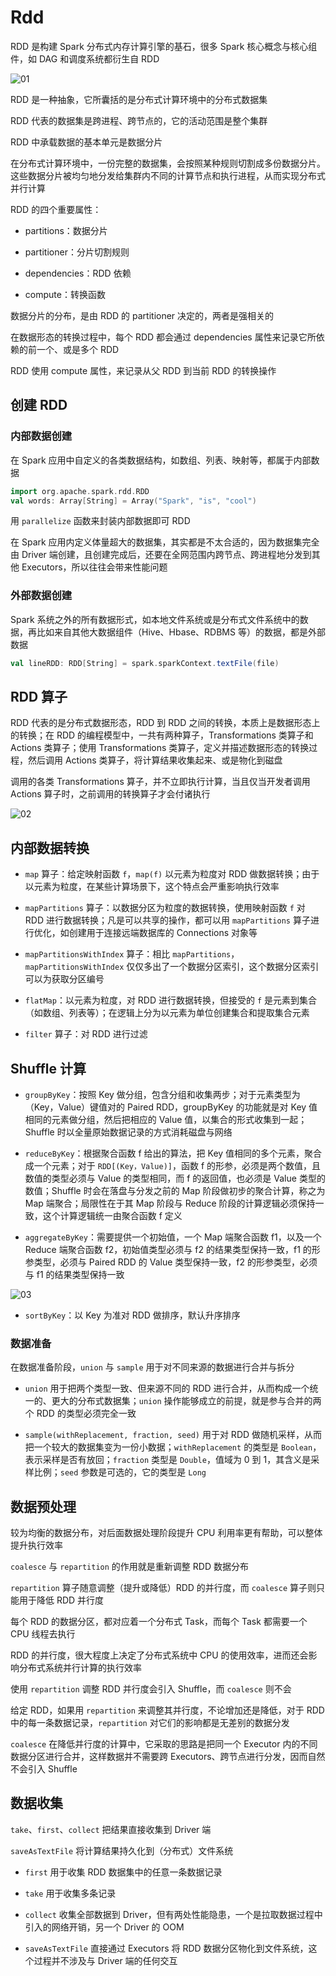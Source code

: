 # Rdd

RDD 是构建 Spark 分布式内存计算引擎的基石，很多 Spark 核心概念与核心组件，如 DAG 和调度系统都衍生自 RDD

![01](Rdd.assets/01.png)

RDD 是一种抽象，它所囊括的是分布式计算环境中的分布式数据集

RDD 代表的数据集是跨进程、跨节点的，它的活动范围是整个集群

RDD 中承载数据的基本单元是数据分片

在分布式计算环境中，一份完整的数据集，会按照某种规则切割成多份数据分片。这些数据分片被均匀地分发给集群内不同的计算节点和执行进程，从而实现分布式并行计算

RDD 的四个重要属性：

- partitions：数据分片

- partitioner：分片切割规则

- dependencies：RDD 依赖

- compute：转换函数

数据分片的分布，是由 RDD 的 partitioner 决定的，两者是强相关的

在数据形态的转换过程中，每个 RDD 都会通过 dependencies 属性来记录它所依赖的前一个、或是多个 RDD

RDD 使用 compute 属性，来记录从父 RDD 到当前 RDD 的转换操作

## 创建 RDD

### 内部数据创建

在 Spark 应用中自定义的各类数据结构，如数组、列表、映射等，都属于内部数据

```scala
import org.apache.spark.rdd.RDD
val words: Array[String] = Array("Spark", "is", "cool")
```

用 `parallelize` 函数来封装内部数据即可 RDD

在 Spark 应用内定义体量超大的数据集，其实都是不太合适的，因为数据集完全由 Driver 端创建，且创建完成后，还要在全网范围内跨节点、跨进程地分发到其他 Executors，所以往往会带来性能问题

### 外部数据创建

Spark 系统之外的所有数据形式，如本地文件系统或是分布式文件系统中的数据，再比如来自其他大数据组件（Hive、Hbase、RDBMS 等）的数据，都是外部数据

```scala
val lineRDD: RDD[String] = spark.sparkContext.textFile(file)
```

## RDD 算子

RDD 代表的是分布式数据形态，RDD 到 RDD 之间的转换，本质上是数据形态上的转换；在 RDD 的编程模型中，一共有两种算子，Transformations 类算子和 Actions 类算子；使用 Transformations 类算子，定义并描述数据形态的转换过程，然后调用 Actions 类算子，将计算结果收集起来、或是物化到磁盘

调用的各类 Transformations 算子，并不立即执行计算，当且仅当开发者调用 Actions 算子时，之前调用的转换算子才会付诸执行

![02](Rdd.assets/02.png)

## 内部数据转换

- `map` 算子：给定映射函数 `f`，`map(f)` 以元素为粒度对 RDD 做数据转换；由于以元素为粒度，在某些计算场景下，这个特点会严重影响执行效率

- `mapPartitions` 算子：以数据分区为粒度的数据转换，使用映射函数 `f` 对 RDD 进行数据转换；凡是可以共享的操作，都可以用 `mapPartitions` 算子进行优化，如创建用于连接远端数据库的 Connections 对象等

- `mapPartitionsWithIndex` 算子：相比 `mapPartitions`，`mapPartitionsWithIndex` 仅仅多出了一个数据分区索引，这个数据分区索引可以为获取分区编号

- `flatMap`：以元素为粒度，对 RDD 进行数据转换，但接受的 `f` 是元素到集合（如数组、列表等）；在逻辑上分为以元素为单位创建集合和提取集合元素

- `filter` 算子：对 RDD 进行过滤

## Shuffle 计算

- `groupByKey`：按照 Key 做分组，包含分组和收集两步；对于元素类型为（Key，Value）键值对的 Paired RDD，groupByKey 的功能就是对 Key 值相同的元素做分组，然后把相应的 Value 值，以集合的形式收集到一起；Shuffle 时以全量原始数据记录的方式消耗磁盘与网络

- `reduceByKey`：根据聚合函数 f 给出的算法，把 Key 值相同的多个元素，聚合成一个元素；对于 `RDD[(Key，Value)]`，函数 f 的形参，必须是两个数值，且数值的类型必须与 Value 的类型相同，而 f 的返回值，也必须是 Value 类型的数值；Shuffle 时会在落盘与分发之前的 Map 阶段做初步的聚合计算，称之为 Map 端聚合；局限性在于其 Map 阶段与 Reduce 阶段的计算逻辑必须保持一致，这个计算逻辑统一由聚合函数 f 定义

- `aggregateByKey`：需要提供一个初始值，一个 Map 端聚合函数 f1，以及一个 Reduce 端聚合函数 f2，初始值类型必须与 f2 的结果类型保持一致，f1 的形参类型，必须与 Paired RDD 的 Value 类型保持一致，f2 的形参类型，必须与 f1 的结果类型保持一致

![03](Rdd.assets/03.png)

- `sortByKey`：以 Key 为准对 RDD 做排序，默认升序排序

### 数据准备

在数据准备阶段，`union` 与 `sample` 用于对不同来源的数据进行合并与拆分

- `union` 用于把两个类型一致、但来源不同的 RDD 进行合并，从而构成一个统一的、更大的分布式数据集；`union` 操作能够成立的前提，就是参与合并的两个 RDD 的类型必须完全一致

- `sample(withReplacement, fraction, seed)` 用于对 RDD 做随机采样，从而把一个较大的数据集变为一份小数据；`withReplacement` 的类型是 `Boolean`，表示采样是否有放回；`fraction` 类型是 `Double`，值域为 0 到 1，其含义是采样比例；`seed` 参数是可选的，它的类型是 `Long`

## 数据预处理

较为均衡的数据分布，对后面数据处理阶段提升 CPU 利用率更有帮助，可以整体提升执行效率

`coalesce` 与 `repartition` 的作用就是重新调整 RDD 数据分布

`repartition` 算子随意调整（提升或降低）RDD 的并行度，而 `coalesce` 算子则只能用于降低 RDD 并行度

每个 RDD 的数据分区，都对应着一个分布式 Task，而每个 Task 都需要一个 CPU 线程去执行

RDD 的并行度，很大程度上决定了分布式系统中 CPU 的使用效率，进而还会影响分布式系统并行计算的执行效率

使用 `repartition` 调整 RDD 并行度会引入 Shuffle，而 `coalesce` 则不会

给定 RDD，如果用 `repartition` 来调整其并行度，不论增加还是降低，对于 RDD 中的每一条数据记录，`repartition` 对它们的影响都是无差别的数据分发

`coalesce` 在降低并行度的计算中，它采取的思路是把同一个 Executor 内的不同数据分区进行合并，这样数据并不需要跨 Executors、跨节点进行分发，因而自然不会引入 Shuffle

## 数据收集

`take`、`first`、`collect` 把结果直接收集到 Driver 端

`saveAsTextFile` 将计算结果持久化到（分布式）文件系统

- `first` 用于收集 RDD 数据集中的任意一条数据记录

- `take` 用于收集多条记录

- `collect` 收集全部数据到 Driver，但有两处性能隐患，一个是拉取数据过程中引入的网络开销，另一个 Driver 的 OOM

- `saveAsTextFile` 直接通过 Executors 将 RDD 数据分区物化到文件系统，这个过程并不涉及与 Driver 端的任何交互